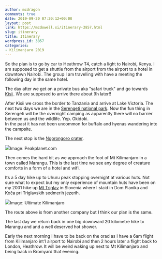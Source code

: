 ```yaml
---
author: mcdragon
comments: true
date: 2019-09-20 07:20:12+00:00
layout: post
link: https://mcdowell.si/itinerary-3857.html
slug: itinerary
title: Itinerary
wordpress_id: 3857
categories:
- Kilimanjaro 2019
---
```





So the plan is to go by car to Heathrow T4, catch a light to Nairobi, Kenya. I am supposed to get a shuttle from the airport from the airport to a hotel in downtown Nairobi. The group I am travelling with have a meeting the following day in the same hotel. 

The day after we get on a private bus aka "safari truck" and go towards [Kisii](https://en.wikipedia.org/wiki/Kisii,_Kenya). We are supposed to arrive there about 9h later!!

After Kisii we cross the border to Tanzania and arrive at Lake Victoria. The next two days we are in the [Serengeti national park](https://en.wikipedia.org/wiki/Serengeti_National_Park). Now the fun thing in Serengeti will be the overnight camping as apparently there will no barrier between us and the wildlife. Yep. Okidoki.  
In the past it has not been uncommon for buffalo and hyenas wandering into the campsite.

The next stop is the [Ngorongoro crater](https://en.wikipedia.org/wiki/Ngorongoro_Conservation_Area#Ngorongoro_Crater).

[![](https://mcdowell.si/wp-content/uploads/2019/09/ngorongoro-crater-1024x536.jpg)](https://mcdowell.si/wp-content/uploads/2019/09/ngorongoro-crater.jpg)Image: Peakplanet.com

Then comes the hard bit as we approach the foot of Mt Kilimanjaro in a town called Marangu. This is the last time we see any degree of creature comforts in a form of a hotel and wifi.







Its a 5 day hike up to Uhuru peak stopping overnight at various huts. Not sure what to expect but my only experience of mountain huts have been on my 2001 hike up [Mt Triglav](https://en.wikipedia.org/wiki/Triglav) in Slovenia where I staid in Dom Planika and Koča pri Triglavskih sedmerih jezerih. 





[![](https://mcdowell.si/wp-content/uploads/2019/09/Ultimate_Kilimanjaro_Marangu_Route.png)](https://mcdowell.si/wp-content/uploads/2019/09/Ultimate_Kilimanjaro_Marangu_Route.png)Image: Ultimate Kilimanjaro





The route above is from another company but I think our plan is the same. 







The last day we return back in one big downward 20 kilometre hike to Marangu and and a well deserved hot shower. 







Early the next morning I have to be back on the orad as I have a 6am flight from Kilimanjaro int'l airport to Nairobi and then 2 hours later a flight back to London, Heathrow. It will be weird waking up next to Mt Kilimanjaro and being back in Bromyard that evening. 



